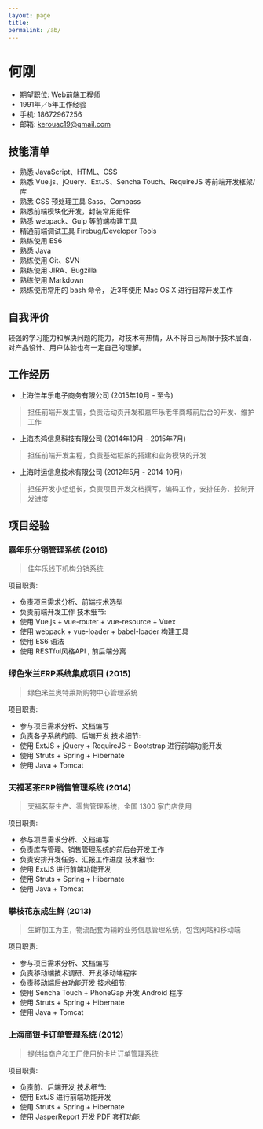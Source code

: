```yaml
---
layout: page
title: 
permalink: /ab/
---
```

# 何刚

+ 期望职位: Web前端工程师
+ 1991年／5年工作经验
+ 手机: 18672967256
+ 邮箱: kerouac19@gmail.com

## 技能清单
- 熟悉 JavaScript、HTML、CSS
- 熟悉 Vue.js、jQuery、ExtJS、Sencha Touch、RequireJS 等前端开发框架/库
- 熟悉 CSS 预处理工具 Sass、Compass 
- 熟悉前端模块化开发，封装常用组件
- 熟悉 webpack、Gulp 等前端构建工具
- 精通前端调试工具 Firebug/Developer Tools
- 熟练使用  ES6
- 熟悉 Java 
- 熟练使用 Git、SVN
- 熟练使用 JIRA、Bugzilla
- 熟练使用 Markdown
- 熟练使用常用的 bash 命令， 近3年使用 Mac OS X 进行日常开发工作

## 自我评价
较强的学习能力和解决问题的能力，对技术有热情，从不将自己局限于技术层面，对产品设计、用户体验也有一定自己的理解。

##  工作经历
+ 上海佳年乐电子商务有限公司 (2015年10月 - 至今)
> 担任前端开发主管，负责活动页开发和嘉年乐老年商城前后台的开发、维护工作

+ 上海杰鸿信息科技有限公司 (2014年10月 - 2015年7月)
> 担任前端开发主程，负责基础框架的搭建和业务模块的开发

+ 上海时运信息技术有限公司 (2012年5月 - 2014-10月)
> 担任开发小组组长，负责项目开发文档撰写，编码工作，安排任务、控制开发进度


##  项目经验

###  嘉年乐分销管理系统 (2016)
> 佳年乐线下机构分销系统

项目职责:
- 负责项目需求分析、前端技术选型
- 负责前端开发工作
技术细节:
- 使用 Vue.js + vue-router + vue-resource + Vuex
- 使用 webpack +  vue-loader + babel-loader 构建工具
- 使用 ES6 语法
- 使用 RESTful风格API , 前后端分离

###  绿色米兰ERP系统集成项目 (2015)
> 绿色米兰奥特莱斯购物中心管理系统

项目职责:
- 参与项目需求分析、文档编写
- 负责各子系统的前、后端开发
技术细节:
- 使用 ExtJS + jQuery + RequireJS + Bootstrap 进行前端功能开发
- 使用 Struts + Spring + Hibernate
- 使用 Java + Tomcat

###  天福茗茶ERP销售管理系统 (2014)
> 天福茗茶生产、零售管理系统，全国 1300 家门店使用

项目职责:
- 参与项目需求分析、文档编写
- 负责库存管理、销售管理系统的前后台开发工作
- 负责安排开发任务、汇报工作进度
技术细节:
- 使用 ExtJS  进行前端功能开发
- 使用 Struts + Spring + Hibernate
- 使用 Java + Tomcat

###  攀枝花东成生鲜 (2013)
> 生鲜加工为主，物流配套为辅的业务信息管理系统，包含网站和移动端

项目职责:
- 参与项目需求分析、文档编写
- 负责移动端技术调研、开发移动端程序
- 负责移动端后台功能开发
技术细节:
- 使用 Sencha Touch + PhoneGap 开发 Android 程序
- 使用 Struts + Spring + Hibernate
- 使用 Java + Tomcat


###  上海商银卡订单管理系统 (2012)
> 提供给商户和工厂使用的卡片订单管理系统

项目职责:
- 负责前、后端开发
技术细节:
- 使用 ExtJS 进行前端功能开发
- 使用 Struts + Spring + Hibernate
- 使用 JasperReport 开发 PDF 套打功能



